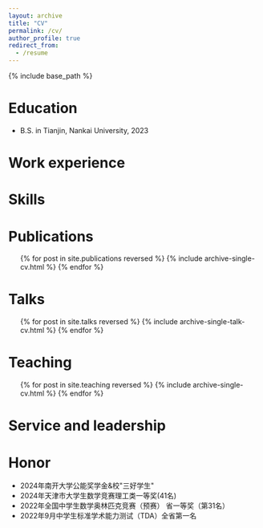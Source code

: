 ```yaml
---
layout: archive
title: "CV"
permalink: /cv/
author_profile: true
redirect_from:
  - /resume
---
```


{% include base_path %}

Education
======
* B.S. in Tianjin, Nankai University, 2023

Work experience
======

  
Skills
======

Publications
======
  <ul>{% for post in site.publications reversed %}
    {% include archive-single-cv.html %}
  {% endfor %}</ul>
  
Talks
======
  <ul>{% for post in site.talks reversed %}
    {% include archive-single-talk-cv.html  %}
  {% endfor %}</ul>
  
Teaching
======
  <ul>{% for post in site.teaching reversed %}
    {% include archive-single-cv.html %}
  {% endfor %}</ul>
  
Service and leadership
======

Honor
======
* 2024年南开大学公能奖学金&校"三好学生"
* 2024年天津市大学生数学竞赛理工类一等奖(41名)
* 2022年全国中学生数学奥林匹克竞赛（预赛） 省一等奖（第31名）
* 2022年9月中学生标准学术能力测试（TDA）全省第一名
